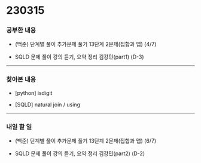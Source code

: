 # 230315

### 공부한 내용

- (백준) 단계별 풀이 추가문제 풀기 13단계 2문제(집합과 맵) (4/7)

- SQLD 문제 풀이 강의 듣기, 요약 정리 김강민(part1) (D-3)

---

### 찾아본 내용

- [python] isdigit

- [SQLD] natural join / using

---

### 내일 할 일

- (백준) 단계별 풀이 추가문제 풀기 13단계 2문제(집합과 맵) (6/7)

- SQLD 문제 풀이 강의 듣기, 요약 정리 김강민(part2) (D-2)

